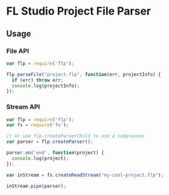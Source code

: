 # FL Studio Project File Parser

## Usage

### File API

```js
var flp = require('flp');

flp.parseFile("project.flp", function(err, projectInfo) {
  if (err) throw err;
  console.log(projectInfo);
});
```

### Stream API

```js
var flp = require('flp');
var fs = require('fs');

// or use flp.createParserChild to use a subprocess
var parser = flp.createParser();

parser.on('end', function(project) {
  console.log(project);
});

var inStream = fs.createReadStream("my-cool-project.flp");

inStream.pipe(parser);
```
